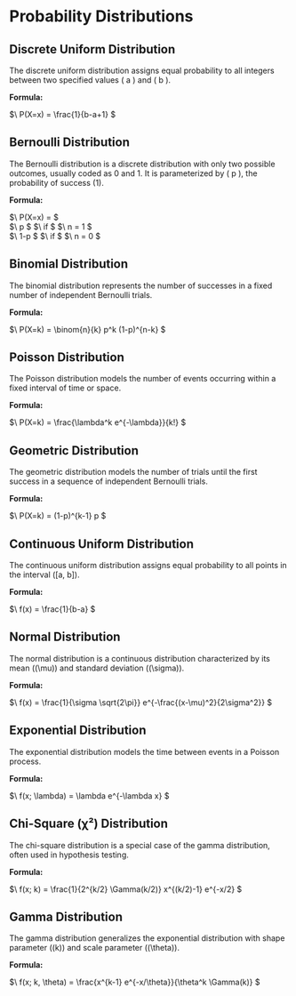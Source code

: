 # Probability Distributions

## Discrete Uniform Distribution

The discrete uniform distribution assigns equal probability to all integers between two specified values \( a \) and \( b \).

**Formula:**


$\ P(X=x) = \frac{1}{b-a+1} \$

## Bernoulli Distribution

The Bernoulli distribution is a discrete distribution with only two possible outcomes, usually coded as 0 and 1. It is parameterized by \( p \), the probability of success (1).

**Formula:**

$\ P(X=x) = \$
<br>
    $\ p \$
     $\ if \$
     $\ n = 1 \$
<br>
      $\ 1-p \$
     $\ if \$
     $\ n = 0 \$

## Binomial Distribution

The binomial distribution represents the number of successes in a fixed number of independent Bernoulli trials.

**Formula:**

$\ P(X=k) = \binom{n}{k} p^k (1-p)^{n-k} \$

## Poisson Distribution

The Poisson distribution models the number of events occurring within a fixed interval of time or space.

**Formula:**

$\ P(X=k) = \frac{\lambda^k e^{-\lambda}}{k!} \$

## Geometric Distribution

The geometric distribution models the number of trials until the first success in a sequence of independent Bernoulli trials.

**Formula:**

$\ P(X=k) = (1-p)^{k-1} p \$

## Continuous Uniform Distribution

The continuous uniform distribution assigns equal probability to all points in the interval \([a, b]\).

**Formula:**

$\ f(x) = \frac{1}{b-a} \$

## Normal Distribution

The normal distribution is a continuous distribution characterized by its mean (\(\mu\)) and standard deviation (\(\sigma\)).

**Formula:**

$\ f(x) = \frac{1}{\sigma \sqrt{2\pi}} e^{-\frac{(x-\mu)^2}{2\sigma^2}} \$

## Exponential Distribution

The exponential distribution models the time between events in a Poisson process.

**Formula:**

$\ f(x; \lambda) = \lambda e^{-\lambda x} \$

## Chi-Square (χ²) Distribution

The chi-square distribution is a special case of the gamma distribution, often used in hypothesis testing.

**Formula:**

$\ f(x; k) = \frac{1}{2^{k/2} \Gamma(k/2)} x^{(k/2)-1} e^{-x/2} \$

## Gamma Distribution

The gamma distribution generalizes the exponential distribution with shape parameter (\(k\)) and scale parameter (\(\theta\)).

**Formula:**

$\ f(x; k, \theta) = \frac{x^{k-1} e^{-x/\theta}}{\theta^k \Gamma(k)} \$
